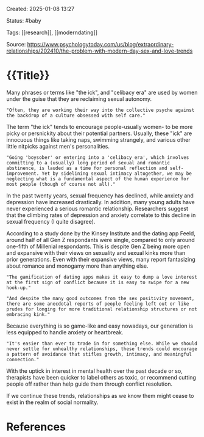 Created: 2025-01-08 13:27

Status: #baby

Tags: [[research]], [[moderndating]]

Source: https://www.psychologytoday.com/us/blog/extraordinary-relationships/202410/the-problem-with-modern-day-sex-and-love-trends

# {{Title}}

Many phrases or terms like "the ick", and "celibacy era" are used by women under the guise that they are reclaiming sexual autonomy.

    "Often, they are working their way into the collective psyche against the backdrop of a culture obsessed with self care."

The term "the ick" tends to encourage people-usually women- to be more picky or persnickity about their potential partners. Usually, these "ick" are innocuous things like taking naps, swimming strangely, and various other little nitpicks against men's personalities.

    "Going 'boysober' or entering into a 'celibacy era', which involves committing to a (usually) long period of sexual and romantic abstinence, is lauded as a time for personal reflection and self-improvement. Yet by sidelining sexual intimacy altogether, we may be neglecting what is a fundamental aspect of the human experience for most people (though of course not all)."

In the past twenty years, sexual frequency has declined, while anxiety and depression have increased drastically. In addition, many young adults have never experienced a serious romantic relationship. Researchers suggest that the climbing rates of depression and anxiety correlate to this decline in sexual frequency (I quite disagree).

According to a study done by the Kinsey Institute and the dating app Feeld, around half of all Gen Z respondants were single, compared to only around one-fifth of Millenial respondants. This is despite Gen Z being more open and expansive with their views on sexuality and sexual kinks more than prior generations. Even with their expansive views, many report fantasizing about romance and monogamy more than anything else.

    "The gamification of dating apps makes it easy to dump a love interest at the first sign of conflict because it is easy to swipe for a new hook-up."

    "And despite the many good outcomes from the sex positivity movement, there are some anecdotal reports of people feeling left out or like prudes for longing for more traditional relationship structures or not embracing kink."

Because everything is so game-like and easy nowadays, our generation is less equipped to handle anxiety or heartbreak.

    "It's easier than ever to trade in for something else. While we should never settle for unhealthy relationships, these trends could encourage a pattern of avoidance that stifles growth, intimacy, and meaningful connection."

With the uptick in interest in mental health over the past decade or so, therapists have been quicker to label others as toxic, or recommend cutting people off rather than help guide them through conflict resolution.

If we continue these trends, relationships as we know them might cease to exist in the realm of social normality.

# References

